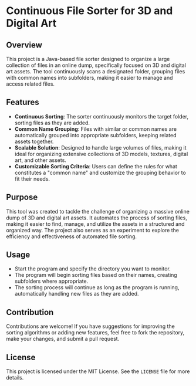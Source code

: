 # Continuous File Sorter for 3D and Digital Art

## Overview

This project is a Java-based file sorter designed to organize a large collection of files in an online dump, specifically focused on 3D and digital art assets. The tool continuously scans a designated folder, grouping files with common names into subfolders, making it easier to manage and access related files.

## Features

- **Continuous Sorting**: The sorter continuously monitors the target folder, sorting files as they are added.
- **Common Name Grouping**: Files with similar or common names are automatically grouped into appropriate subfolders, keeping related assets together.
- **Scalable Solution**: Designed to handle large volumes of files, making it ideal for organizing extensive collections of 3D models, textures, digital art, and other assets.
- **Customizable Sorting Criteria**: Users can define the rules for what constitutes a "common name" and customize the grouping behavior to fit their needs.

## Purpose

This tool was created to tackle the challenge of organizing a massive online dump of 3D and digital art assets. It automates the process of sorting files, making it easier to find, manage, and utilize the assets in a structured and organized way. The project also serves as an experiment to explore the efficiency and effectiveness of automated file sorting.

## Usage

- Start the program and specify the directory you want to monitor.
- The program will begin sorting files based on their names, creating subfolders where appropriate.
- The sorting process will continue as long as the program is running, automatically handling new files as they are added.

## Contribution

Contributions are welcome! If you have suggestions for improving the sorting algorithms or adding new features, feel free to fork the repository, make your changes, and submit a pull request.

## License

This project is licensed under the MIT License. See the `LICENSE` file for more details.
